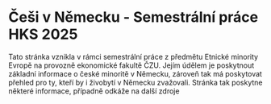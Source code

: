# Češi v Německu - Semestrální práce HKS 2025

Tato stránka vznikla v rámci semestrální práce z předmětu Etnické minority Evropě na provozně ekonomické fakultě ČZU. Jejím údělem je poskytnout základní informace o české minoritě v Německu, zároveň tak má poskytovat přehled pro ty, kteří by i živobytí v Německu zvažovali. Stránka tak poskytne některé informace, případně odkáže na další zdroje

